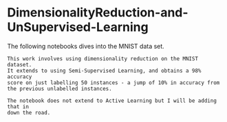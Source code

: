 # DimensionalityReduction-and-UnSupervised-Learning
The following notebooks dives into the MNIST data set.

    This work involves using dimensionality reduction on the MNIST dataset.
    It extends to using Semi-Supervised Learning, and obtains a 98% accuracy
    score on just labelling 50 instances - a jump of 10% in accuracy from
    the previous unlabelled instances. 
    
    The notebook does not extend to Active Learning but I will be adding that in
    down the road.
